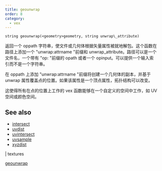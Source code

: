 ```yaml
---
title: geounwrap
order: 8
category:
  - vex
---
```


`string geounwrap(<geometry>geometry, string unwrap\_attribute)`

返回一个 oppath 字符串，使文件或几何体根据矢量属性被就地解包。这个函数在路径上添加一个 "unwrap:attrname "前缀和 unwrap_attribute。路径可以是一个文件名，一个带有 "op: "前缀的 opath 或者一个 opinput。可以提供一个输入索引而不是一个字符串。

在 oppath 上添加 "unwrap:attrname "前缀将创建一个几何体的副本，并基于 unwrap 属性覆盖点的位置。如果该属性是一个顶点属性，拓扑结构可以改变。

这使得所有在点的位置上工作的 vex 函数能够在一个自定义的空间中工作，如 UV 空间或颜色空间。

## See also

- [intersect](intersect.html)
- [uvdist](uvdist.html)
- [uvintersect](uvintersect.html)
- [uvsample](uvsample.html)
- [xyzdist](xyzdist.html)

|
textures

[geounwrap](geounwrap.html)
